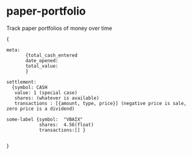 # paper-portfolio
Track paper portfolios of money over time
```
{

meta:
       {total_cash_entered
       date_opened:
       total_value:
       }
       
settlement:
  {symbol: CASH
   value: 1 (special case)
   shares: (whatever is available)
   transactions : [{amount, type, price}] (negative price is sale, zero price is a dividend)

some-label {symbol:  "VBAIX"
            shares:  4.56(float)
            transactions:[] }


}


```
